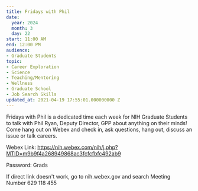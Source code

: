 ```yaml
---
title: Fridays with Phil
date:
  year: 2024
  month: 3
  day: 22
start: 11:00 AM
end: 12:00 PM
audience:
- Graduate Students
topic:
- Career Exploration
- Science
- Teaching/Mentoring
- Wellness
- Graduate School
- Job Search Skills
updated_at: 2021-04-19 17:55:01.000000000 Z
---
```

Fridays with Phil is a dedicated time each week for NIH Graduate
Students to talk with Phil Ryan, Deputy Director, GPP about anything on
their minds!  Come hang out on Webex and check in, ask questions, hang
out, discuss an issue or talk careers.  

Webex
Link: https://nih.webex.com/nih/j.php?MTID=m9b9f4a268949868ac3fcfcfbfc492ab9

Password: Grads

If direct link doesn\'t work, go to nih.webex.gov and search Meeting
Number 629 118 455

 
